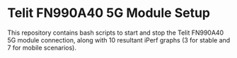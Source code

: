 # Telit FN990A40 5G Module Setup

This repository contains bash scripts to start and stop the Telit FN990A40 5G module connection, along with 10 resultant iPerf graphs (3 for stable and 7 for mobile scenarios).
